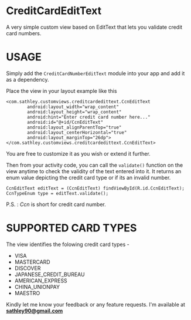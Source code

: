 CreditCardEditText
==================

A very simple custom view based on EditText that lets you validate credit card numbers.

# USAGE

Simply add the `CreditCardNumberEditText` module into your app and add it as a dependency.

Place the view in your layout example like this

```
<com.sathley.customviews.creditcardedittext.CcnEditText
        android:layout_width="wrap_content"
        android:layout_height="wrap_content"
        android:hint="Enter credit card number here..."
        android:id="@+id/CcnEditText"
        android:layout_alignParentTop="true"
        android:layout_centerHorizontal="true"
        android:layout_marginTop="26dp"></com.sathley.customviews.creditcardedittext.CcnEditText>
```
You are free to customize it as you wish or extend it further.

Then from your activity code, you can call the `validate()` function on the view anytime to check the validity of the text entered into it. It returns an enum value depicting the credit card type or if its an invalid number.

```
CcnEditText editText = (CcnEditText) findViewById(R.id.CcnEditText);
CcnTypeEnum type = editText.validate();
```
P.S. : *Ccn* is short for credit card number.

# SUPPORTED CARD TYPES

The view identifies the folowing credit card types -

 -   VISA
 -   MASTERCARD
 -   DISCOVER
 -   JAPANESE_CREDIT_BUREAU
 -   AMERICAN_EXPRESS
 -   CHINA_UNIONPAY
 -   MAESTRO

Kindly let me know your feedback or any feature requests. I'm available at **sathley90@gmail.com**

